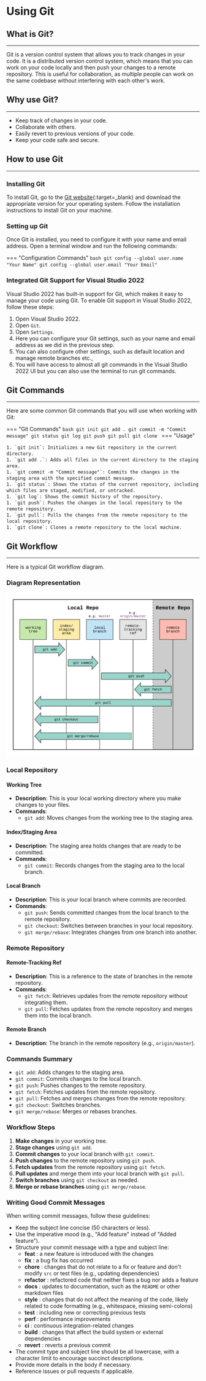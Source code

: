 # Using Git

## **What is Git?**

---

Git is a version control system that allows you to track changes in your code. It is a distributed version control system, which means that you can work on your code locally and then push your changes to a remote repository. This is useful for collaboration, as multiple people can work on the same codebase without interfering with each other's work.

## **Why use Git?**

---

- Keep track of changes in your code.
- Collaborate with others.
- Easily revert to previous versions of your code.
- Keep your code safe and secure.

## **How to use Git**

---

### Installing Git

To install Git, go to the [Git website](https://git-scm.com/){:target=_blank} and download the appropriate version for your operating system. Follow the installation instructions to install Git on your machine.

### Setting up Git

Once Git is installed, you need to configure it with your name and email address. Open a terminal window and run the following commands:

=== "Configuration Commands"
	```bash
	git config --global user.name "Your Name"
	git config --global user.email "Your Email"
	```
### Integrated Git Support for Visual Studio 2022

Visual Studio 2022 has built-in support for Git, which makes it easy to manage your code using Git. To enable Git support in Visual Studio 2022, follow these steps:

1. Open Visual Studio 2022.
1. Open `Git`.
1. Open `Settings`.
1. Here you can configure your Git settings, such as your name and email address as we did in the previous step.
1. You can also configure other settings, such as default location and manage remote branches etc.,
1. You will have access to almost all git commands in the Visual Studio 2022 UI but you can also use the terminal to run git commands.

## **Git Commands**

---

Here are some common Git commands that you will use when working with Git:

=== "Git Commands"
	```bash
	git init
	git add .
	git commit -m "Commit message"
	git status
	git log
	git push
	git pull
	git clone
	```
=== "Usage"

	1. `git init`: Initializes a new Git repository in the current directory.
	1. `git add .`: Adds all files in the current directory to the staging area.
	1. `git commit -m "Commit message"`: Commits the changes in the staging area with the specified commit message.
	1. `git status`: Shows the status of the current repository, including which files are staged, modified, or untracked.
	1. `git log`: Shows the commit history of the repository.
	1. `git push`: Pushes the changes in the local repository to the remote repository.
	1. `git pull`: Pulls the changes from the remote repository to the local repository.
	1. `git clone`: Clones a remote repository to the local machine.

## **Git Workflow**

---

Here is a typical Git workflow diagram. 

### Diagram Representation

![Git Workflow](../assets/images/git-workflow.png)

### Local Repository

#### Working Tree
- **Description**: This is your local working directory where you make changes to your files.
- **Commands**:
	- `git add`: Moves changes from the working tree to the staging area.

#### Index/Staging Area
- **Description**: The staging area holds changes that are ready to be committed.
- **Commands**:
  	- `git commit`: Records changes from the staging area to the local branch.

#### Local Branch
- **Description**: This is your local branch where commits are recorded.
- **Commands**:
	- `git push`: Sends committed changes from the local branch to the remote repository.
	- `git checkout`: Switches between branches in your local repository.
	- `git merge/rebase`: Integrates changes from one branch into another.

### Remote Repository

#### Remote-Tracking Ref
- **Description**: This is a reference to the state of branches in the remote repository.
- **Commands**:
	- `git fetch`: Retrieves updates from the remote repository without integrating them.
	- `git pull`: Fetches updates from the remote repository and merges them into the local branch.

#### Remote Branch
- **Description**: The branch in the remote repository (e.g., `origin/master`).

### Commands Summary

- `git add`: Adds changes to the staging area.
- `git commit`: Commits changes to the local branch.
- `git push`: Pushes changes to the remote repository.
- `git fetch`: Fetches updates from the remote repository.
- `git pull`: Fetches and merges changes from the remote repository.
- `git checkout`: Switches branches.
- `git merge/rebase`: Merges or rebases branches.

### Workflow Steps

1. **Make changes** in your working tree.
2. **Stage changes** using `git add`.
3. **Commit changes** to your local branch with `git commit`.
4. **Push changes** to the remote repository using `git push`.
5. **Fetch updates** from the remote repository using `git fetch`.
6. **Pull updates** and merge them into your local branch with `git pull`.
7. **Switch branches** using `git checkout` as needed.
8. **Merge or rebase branches** using `git merge/rebase`.

### Writing Good Commit Messages

When writing commit messages, follow these guidelines:

- Keep the subject line concise (50 characters or less).
- Use the imperative mood (e.g., "Add feature" instead of "Added feature").
- Structure your commit message with a type and subject line:
	- **feat** : a new feature is introduced with the changes
	- **fix** : a bug fix has occurred
	- **chore** : changes that do not relate to a fix or feature and don't modify `src` or test files (e.g., updating dependencies)
	- **refactor** : refactored code that neither fixes a bug nor adds a feature
	- **docs** : updates to documentation, such as the `README` or other markdown files
	- **style** : changes that do not affect the meaning of the code, likely related to code formatting (e.g., whitespace, missing semi-colons)
	- **test** : including new or correcting previous tests
	- **perf** : performance improvements
	- **ci** : continuous integration-related changes
	- **build** : changes that affect the build system or external dependencies
	- **revert** : reverts a previous commit
- The commit type and subject line should be all lowercase, with a character limit to encourage succinct descriptions.
- Provide more details in the body if necessary.
- Reference issues or pull requests if applicable.